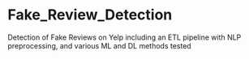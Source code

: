 # Fake_Review_Detection
Detection of Fake Reviews on Yelp including an ETL pipeline with NLP preprocessing, and various ML and DL methods tested
